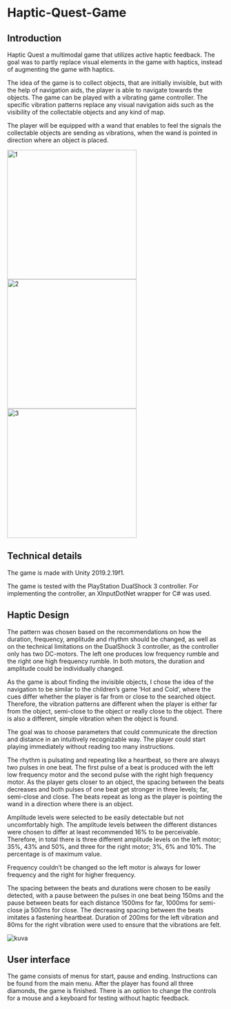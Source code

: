 # Haptic-Quest-Game

## Introduction
Haptic Quest a multimodal game that utilizes active haptic feedback. The goal was to partly replace visual elements in the game with haptics, instead of augmenting the game with haptics.

The idea of the game is to collect objects, that are initially invisible, but with the help of navigation aids, the player is able to navigate towards the objects. The game can be played with a vibrating game controller. The specific vibration patterns replace any visual navigation aids such as the visibility of the collectable objects and any kind of map.

The player will be equipped with a wand that enables to feel the signals the collectable objects are sending as vibrations, when the wand is pointed in direction where an object is placed.

<img width="300" alt="1" src="https://user-images.githubusercontent.com/26521643/131125300-8b571719-6493-49c3-8a41-76f8f11ff126.PNG"> <img width="300" alt="2" src="https://user-images.githubusercontent.com/26521643/131125309-99d8c702-0b6f-4494-a5cd-63f2ad69b9c3.PNG"> <img width="300" alt="3" src="https://user-images.githubusercontent.com/26521643/131125324-e2d6dd9e-0ed0-46b5-b7f1-893d35f163bc.PNG">


## Technical details
The game is made with Unity 2019.2.19f1.

The game is tested with the PlayStation DualShock 3 controller. For implementing the controller, an XInputDotNet wrapper for C# was used.

## Haptic Design
The pattern was chosen based on the recommendations on how the duration, frequency, amplitude and rhythm should be changed, as well as on the technical limitations on the DualShock 3 controller, as the controller only has two DC-motors. The left one produces low frequency rumble and the right one high frequency rumble. In both motors, the duration and amplitude could be individually changed. 

As the game is about finding the invisible objects, I chose the idea of the navigation to be similar to the children’s game ‘Hot and Cold’, where the cues differ whether the player is far from or close to the searched object. Therefore, the vibration patterns are different when the player is either far from the object, semi-close to the object or really close to the object. There is also a different, simple vibration when the object is found.

The goal was to choose parameters that could communicate the direction and distance in an intuitively recognizable way. The player could start playing immediately without reading too many instructions.

The rhythm is pulsating and repeating like a heartbeat, so there are always two pulses in one beat. The first pulse of a beat is produced with the left low frequency motor and the second pulse with the right high frequency motor. As the player gets closer to an object, the spacing between the beats decreases and both pulses of one beat get stronger in three levels; far, semi-close and close. The beats repeat as long as the player is pointing the wand in a direction where there is an object.

Amplitude levels were selected to be easily detectable but not uncomfortably high. The amplitude levels between the different distances were chosen to differ at least recommended 16% to be perceivable. Therefore, in total there is three different amplitude levels on the left motor; 35%, 43% and 50%, and three for the right motor; 3%, 6% and 10%. The percentage is of maximum value. 

Frequency couldn’t be changed so the left motor is always for lower frequency and the right for higher frequency.

The spacing between the beats and durations were chosen to be easily detected, with a pause between the pulses in one beat being 150ms and the pause between beats for each distance 1500ms for far, 1000ms for semi-close ja 500ms for close. The decreasing spacing between the beats imitates a fastening heartbeat. Duration of 200ms for the left vibration and 80ms for the right vibration were used to ensure that the vibrations are felt.
 
![kuva](https://user-images.githubusercontent.com/26521643/116871849-96440000-ac1d-11eb-8f0a-ca9a26811bbd.png)

## User interface
The game consists of menus for start, pause and ending. Instructions can be found from the main menu. After the player has found all three diamonds, the game is finished. There is an option to change the controls for a mouse and a keyboard for testing without haptic feedback.

